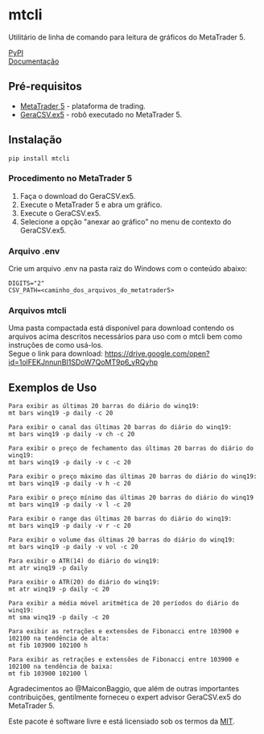 # mtcli  
  
Utilitário de linha de comando para leitura de gráficos do MetaTrader 5.  
  
[PyPI](https://pypi.python.org/pypi/mtcli)  
[Documentação](https://vfranca.github.io/mtcli)  
  
## Pré-requisitos  
  
* [MetaTrader 5](https://www.metatrader5.com/) - plataforma de trading.  
* [GeraCSV.ex5](https://drive.google.com/open?id=1jSSCRJnRg8Ag_sX_ZZAT4YJ2xnncSSAe) - robô executado no MetaTrader 5.  
  
## Instalação
  
```
pip install mtcli
```
  
  
### Procedimento no MetaTrader 5  
  
1. Faça o download do GeraCSV.ex5.  
2. Execute o MetaTrader 5 e abra um gráfico.  
3. Execute o GeraCSV.ex5.  
4. Selecione a opção "anexar ao gráfico" no menu de contexto do GeraCSV.ex5.  
  
  
### Arquivo .env  
  
Crie um arquivo .env na pasta raiz do Windows com o conteúdo abaixo:  
  
```
DIGITS="2"  
CSV_PATH=<caminho_dos_arquivos_do_metatrader5>  
```
  
  
### Arquivos mtcli  

Uma pasta compactada está disponível para download contendo os arquivos acima descritos necessários para uso com o mtcli bem como instruções de como usá-los.  
Segue o link para download: https://drive.google.com/open?id=1olFEKJnnunBI1SDoW7QoMT9p6_yRQyhp  
  
  
## Exemplos de Uso  
  
```
Para exibir as últimas 20 barras do diário do winq19:  
mt bars winq19 -p daily -c 20  

Para exibir o canal das últimas 20 barras do diário do winq19:  
mt bars winq19 -p daily -v ch -c 20  

Para exibir o preço de fechamento das últimas 20 barras do diário do winq19:  
mt bars winq19 -p daily -v c -c 20  

Para exibir o preço máximo das últimas 20 barras do diário do winq19:  
mt bars winq19 -p daily -v h -c 20  

Para exibir o preço mínimo das últimas 20 barras do diário do winq19  
mt bars winq19 -p daily -v l -c 20

Para exibir o range das últimas 20 barras do diário do winq19:  
mt bars winq19 -p daily -v r -c 20  

Para exibir o volume das últimas 20 barras do diário do winq19:  
mt bars winq19 -p daily -v vol -c 20  

Para exibir o ATR(14) do diário do winq19:  
mt atr winq19 -p daily  

Para exibir o ATR(20) do diário do winq19:  
mt atr winq19 -p daily -c 20  

Para exibir a média móvel aritmética de 20 períodos do diário do winq19:  
mt sma winq19 -p daily -c 20  

Para exibir as retrações e extensões de Fibonacci entre 103900 e 102100 na tendência de alta:  
mt fib 103900 102100 h  

Para exibir as retrações e extensões de Fibonacci entre 103900 e 102100 na tendência de baixa:  
mt fib 103900 102100 l  
```
  
Agradecimentos ao @MaiconBaggio, que além de outras importantes contribuições, gentilmente forneceu o expert advisor GeraCSV.ex5 do MetaTrader 5.  
  
Este pacote é software livre e está licensiado sob os termos da [MIT](../LICENSE).  
